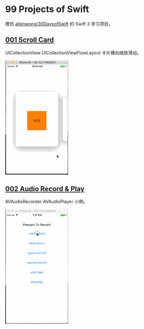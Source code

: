 # 99 Projects of Swift

模仿 [allenwong/30DaysofSwift](https://github.com/allenwong/30DaysofSwift) 的 Swift 3 学习项目。

## [001 Scroll Card](./001-scroll-card)
UICollectionView UICollectionViewFlowLayout 卡片横向缩放滑动。

<img src="./001-scroll-card/001-demo.gif" alt="Scroll Card - demo" width="200" />

## [002 Audio Record & Play](./002-audio-record-play)
AVAudioRecorder AVAudioPlayer 小例。

<img src="./002-audio-record-play/002-demo.gif" alt="Audio Record And Play - demo" width="200" />
